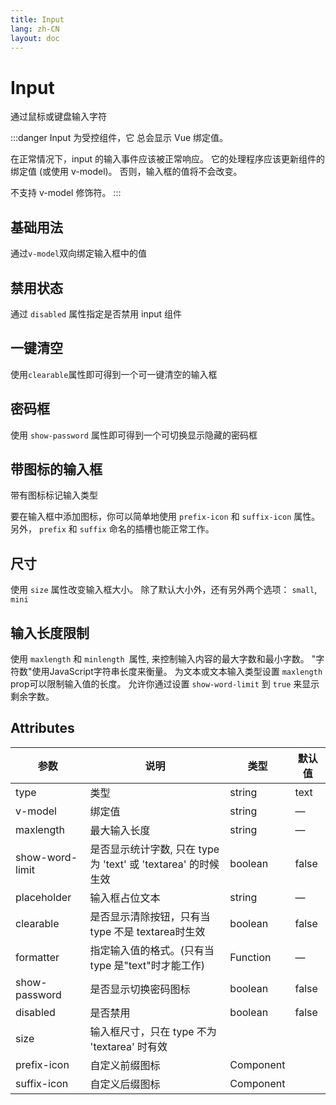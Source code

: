 ```yaml
---
title: Input
lang: zh-CN
layout: doc
---
```


<script setup>
import BasicComp from "../examples/input/01-basic.vue"
import DisComp from "../examples/input/02-dis.vue"
import ClearComp from "../examples/input/03-clear.vue"
import PassWComp from "../examples/input/04-passw.vue"
import IconComp from "../examples/input/05-icon.vue"
import SizeComp from "../examples/input/06-size.vue"
import LimitComp from "../examples/input/07-limit.vue"
</script>

# Input 
通过鼠标或键盘输入字符

:::danger
Input 为受控组件，它 总会显示 Vue 绑定值。

在正常情况下，input 的输入事件应该被正常响应。 它的处理程序应该更新组件的绑定值 (或使用 v-model)。 否则，输入框的值将不会改变。

不支持 v-model 修饰符。
:::
## 基础用法
通过`v-model`双向绑定输入框中的值
<CodePreview comp-name="input" demo-name="01" demo-type="docs">
    <BasicComp/>
</CodePreview>

## 禁用状态
通过 `disabled` 属性指定是否禁用 input 组件
<CodePreview comp-name="input" demo-name="02" demo-type="docs">
    <DisComp/>
</CodePreview>

## 一键清空
使用`clearable`属性即可得到一个可一键清空的输入框
<CodePreview comp-name="input" demo-name="03" demo-type="docs">
    <ClearComp/>
</CodePreview>

## 密码框
使用 `show-password` 属性即可得到一个可切换显示隐藏的密码框
<CodePreview comp-name="input" demo-name="04" demo-type="docs">
    <PassWComp/>
</CodePreview>

## 带图标的输入框
带有图标标记输入类型

要在输入框中添加图标，你可以简单地使用 `prefix-icon` 和 `suffix-icon` 属性。 另外， `prefix` 和 `suffix` 命名的插槽也能正常工作。
<CodePreview comp-name="input" demo-name="05" demo-type="docs">
    <IconComp/>
</CodePreview>

## 尺寸
使用 `size` 属性改变输入框大小。 除了默认大小外，还有另外两个选项： `small`, `mini`
<!-- <CodePreview comp-name="input" demo-name="06" demo-type="docs">
    <SizeComp/>
</CodePreview> -->

## 输入长度限制
使用 `maxlength` 和 `minlength `属性, 来控制输入内容的最大字数和最小字数。 "字符数"使用JavaScript字符串长度来衡量。 为文本或文本输入类型设置 `maxlength` prop可以限制输入值的长度。 允许你通过设置 `show-word-limit` 到 `true` 来显示剩余字数。
<CodePreview comp-name="input" demo-name="07" demo-type="docs">
    <LimitComp/>
</CodePreview>

## Attributes
|  参数    |   说明   |  	类型   |  默认值  |
| ---- | ---- | ---- | ---- | 
|type  | 类型 |  string |  text |
| v-model | 绑定值 | string|  — |
| maxlength | 最大输入长度 | string| — |
| show-word-limit | 是否显示统计字数, 只在 type 为 'text' 或 'textarea' 的时候生效 |  boolean | false | 
|placeholder  | 输入框占位文本  |   string |   —  | 
|  clearable |  	是否显示清除按钮，只有当 type 不是 textarea时生效 |  boolean | 	false  | 
|  formatter |  指定输入值的格式。(只有当 type 是"text"时才能工作) |  Function | — | 
|show-password  | 是否显示切换密码图标  | boolean  |  false |  
|  disabled |  是否禁用 | 	boolean  | false | 
|size  | 输入框尺寸，只在 type 不为 'textarea' 时有效 |  |  | 
| prefix-icon | 自定义前缀图标 | Component  |  | 
| suffix-icon | 自定义后缀图标 | Component |  | 
